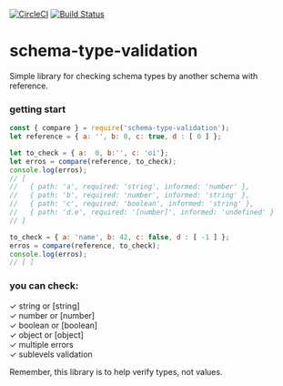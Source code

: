 [![CircleCI](https://circleci.com/gh/jonathan-sh/schema-type-validation/tree/master.svg?style=svg)](https://circleci.com/gh/jonathan-sh/schema-type-validation/tree/master)
[![Build Status](https://travis-ci.org/jonathan-sh/schema-type-validation.svg?branch=master)](https://travis-ci.org/jonathan-sh/schema-type-validation)

# schema-type-validation

Simple library for checking schema types by another schema with reference.

### getting start
```js
const { compare } = require('schema-type-validation');
let reference = { a: '', b: 0, c: true, d : [ 0 ] };

let to_check = { a:  0, b:'', c: 'oi'};
let erros = compare(reference, to_check);
console.log(erros);
// [ 
//   { path: 'a', required: 'string', informed: 'number' },
//   { path: 'b', required: 'number', informed: 'string' },
//   { path: 'c', required: 'boolean', informed: 'string' },
//   { path: 'd.e', required: '[number]', informed: 'undefined' } 
// ]

to_check = { a: 'name', b: 42, c: false, d : [ -1 ] };
erros = compare(reference, to_check);
console.log(erros);
// [ ]

```

### you can check:  
✓ string or [string]  
✓ number or [number]  
✓ boolean or [boolean]  
✓ object or [object]  
✓ multiple errors  
✓ sublevels validation  

Remember, this library is to help verify types, not values. 